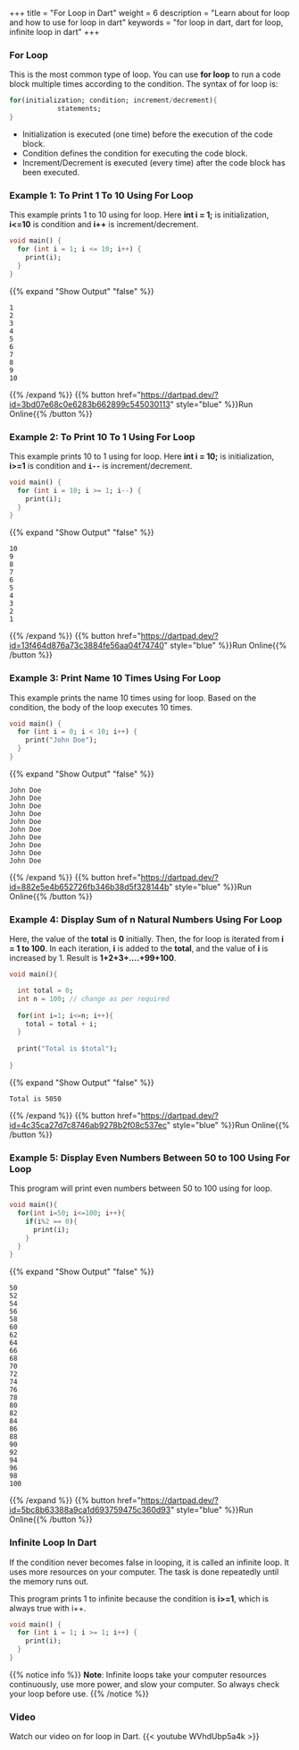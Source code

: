 
+++
title = "For Loop in Dart"
weight = 6
description = "Learn about for loop and how to use for loop in dart"
keywords = "for loop in dart, dart for loop, infinite loop in dart"
+++
### For Loop
This is the most common type of loop. You can use **for loop** to run a code block multiple times according to the condition. The syntax of for loop is: 

```dart
for(initialization; condition; increment/decrement){
            statements;
}
``` 
- Initialization is executed (one time) before the execution of the code block.
- Condition defines the condition for executing the code block.
- Increment/Decrement is executed (every time) after the code block has been executed.

### Example 1: To Print 1 To 10 Using For Loop
This example prints 1 to 10 using for loop. Here **int i = 1;** is initialization, **i<=10** is condition and **i++** is increment/decrement.
```dart
void main() {
  for (int i = 1; i <= 10; i++) {
    print(i);
  }
}
``` 
{{% expand "Show Output" "false" %}}
````plaintext
1
2
3
4
5
6
7
8
9
10
````
{{% /expand %}}
{{% button href="https://dartpad.dev/?id=3bd07e68c0e6283b662899c545030113" style="blue" %}}Run Online{{% /button %}}    
     
### Example 2: To Print 10 To 1 Using For Loop
This example prints 10 to 1 using for loop. Here **int i = 10;** is initialization, **i>=1** is condition and **`i--`** is increment/decrement.
```dart
void main() {
  for (int i = 10; i >= 1; i--) {
    print(i);
  }
}
``` 
{{% expand "Show Output" "false" %}}
````plaintext
10
9
8
7
6
5
4
3
2
1
````
{{% /expand %}}
{{% button href="https://dartpad.dev/?id=13f464d876a73c3884fe56aa04f74740" style="blue" %}}Run Online{{% /button %}}  

### Example 3: Print Name 10 Times Using For Loop
This example prints the name 10 times using for loop. Based on the condition, the body of the loop executes 10 times.

```dart
void main() {
  for (int i = 0; i < 10; i++) {
    print("John Doe");
  }
}
``` 
{{% expand "Show Output" "false" %}}
````plaintext
John Doe
John Doe
John Doe
John Doe
John Doe
John Doe
John Doe
John Doe
John Doe
John Doe
````
{{% /expand %}}
{{% button href="https://dartpad.dev/?id=882e5e4b652726fb346b38d5f328144b" style="blue" %}}Run Online{{% /button %}} 

### Example 4: Display Sum of n Natural Numbers Using For Loop
Here, the value of the **total** is **0** initially. Then, the for loop is iterated from **i = 1 to 100**. In each iteration,  **i** is added to the **total**, and the value of **i** is increased by 1. Result is **1+2+3+....+99+100**.
```dart
void main(){

  int total = 0;
  int n = 100; // change as per required
  
  for(int i=1; i<=n; i++){
    total = total + i;
  }
  
  print("Total is $total");
  
}
``` 
{{% expand "Show Output" "false" %}}
````plaintext
Total is 5050
````
{{% /expand %}} 
{{% button href="https://dartpad.dev/?id=4c35ca27d7c8746ab9278b2f08c537ec" style="blue" %}}Run Online{{% /button %}}


### Example 5: Display Even Numbers Between 50 to 100 Using For Loop
This program will print even numbers between 50 to 100 using for loop.
```dart
void main(){
  for(int i=50; i<=100; i++){
    if(i%2 == 0){
      print(i);
    }
  } 
}
``` 
{{% expand "Show Output" "false" %}}
````plaintext
50
52
54
56
58
60
62
64
66
68
70
72
74
76
78
80
82
84
86
88
90
92
94
96
98
100
````
{{% /expand %}} 
{{% button href="https://dartpad.dev/?id=5bc8b63388a9ca1d693759475c360d93" style="blue" %}}Run Online{{% /button %}}


### Infinite Loop In Dart
If the condition never becomes false in looping, it is called an infinite loop. It uses more resources on your computer. The task is done repeatedly until the memory runs out.

This program prints 1 to infinite because the condition is **i>=1**, which is always true with i++.
```dart
void main() {
  for (int i = 1; i >= 1; i++) {
    print(i);
  }
}
``` 

{{% notice info %}}
**Note**: Infinite loops take your computer resources continuously, use more power, and slow your computer. So always check your loop before use.
{{% /notice %}}


### Video
Watch our video on for loop in Dart.
{{< youtube WVhdUbp5a4k >}}